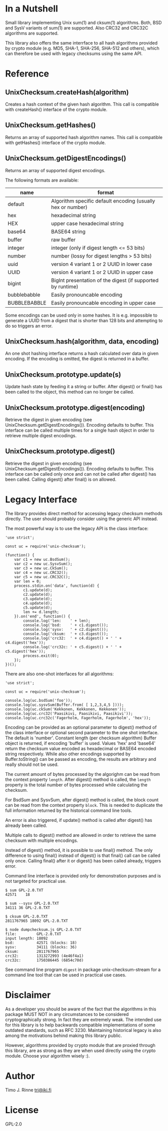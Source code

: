 In a Nutshell
=============

Small library implememting Unix sum(1) and cksum(1) algorithms. Both,
BSD and SysV variants of sum(1) are supported. Also CRC32 and CRC32C
algorithms are supported.

This library also offers the same interrface to all hash algorithms
provided by crypto module (e.g. MD5, SHA-1, SHA-256, SHA-512 and
others), which can therefore be used with legacy checksums using the
same API.


Reference
=========

UnixChecksum.createHash(algorithm)
----------------------------------

Creates a hash context of the given hash algorithm. This call is
compatible with createHash() interface of the crypto module.


UnixChecksum.getHashes()
------------------------

Returns an array of supported hash algorithm names. This call is
compatible with getHashes() interface of the crypto module.


UnixChecksum.getDigestEncodings()
---------------------------------

Returns an array of supported digest encodings.

The following formats are available:

| name | format |
| -- | -- |
| default | Algorithm specific default encoding (usually hex or number) |
| hex | hexadecimal string |
| HEX | upper case hexadecimal string |
| base64 | BASE64 string |
| buffer | raw buffer |
| integer | integer (only if digest length <= 53 bits) |
| number | number (lossy for digest lengths > 53 bits) |
| uuid | version 4 variant 1 or 2 UUID in lower case |
| UUID | version 4 variant 1 or 2 UUID in upper case |
| bigint | BigInt presentation of the digest (if supported by runtime) |
| bubblebabble | Easily pronouncable encoding |
| BUBBLEBABBLE | Easily pronouncable encoding in upper case |
Some encodings can be used only in some hashes. It is e.g. impossible
to generate a UUID from a digest that is shorter than 128 bits and
attempting to do so triggers an error.


UnixChecksum.hash(algorithm, data, encoding)
--------------------------------------------

An one shot hashing interface returns a hash calculated over data in
given encoding. If the encoding is omitted, the digest is returned in
a buffer.


UnixChecksum.prototype.update(s)
--------------------------------

Update hash state by feeding it a string or buffer. After digest() or
final() has been called to the object, this method can no longer be
called.


UnixChecksum.prototype.digest(encoding)
---------------------------------------

Retrieve the digest in given encoding (see
UnixChecksum.getDigestEncodings()). Encoding defaults to buffer. This
interface can be called multiple times for a single hash object in
order to retrieve multiple digest encodings.


UnixChecksum.prototype.digest()
-------------------------------

Retrieve the digest in given encoding (see
UnixChecksum.getDigestEncodings()). Encoding defaults to buffer. This
interface can be called only once and can not be called after digest()
has been called. Calling digest() after final() is on allowed.


Legacy Interface
================

The library provides direct method for accessing legacy checksum
methods directly. The user should probably consider using the generic
API instead.

The most powerful way is to use the legacy API is the class interface:

```
'use strict';

const uc = require('unix-checksum');

(function() {
	var c1 = new uc.BsdSum();
	var c2 = new uc.SysvSum();
	var c3 = new uc.CkSum();
	var c4 = new uc.CRC32();
	var c5 = new uc.CRC32C();
	var len = 0;
	process.stdin.on('data', function(d) {
		c1.update(d);
		c2.update(d);
		c3.update(d);
		c4.update(d);
		c5.update(d);
		len += d.length;
	}).on('end', function() {
		console.log('len:    ' + len);
		console.log('bsd:    ' + c1.digest());
		console.log('sysv:   ' + c2.digest());
		console.log('cksum:  ' + c3.digest());
		console.log('crc32:  ' + c4.digest() + ' ' + c4.digest('hex'));
		console.log('crc32c: ' + c5.digest() + ' ' + c5.digest('hex'));
		process.exit(0);
	});
})();
```

There are also one-shot interfaces for all algorithms:

```
'use strict';

const uc = require('unix-checksum');

console.log(uc.bsdSum('foo'));
console.log(uc.sysvSum(Buffer.from( [ 1,2,3,4,5 ])));
console.log(uc.ckSum('Kekkonen, Kekkonen, Kekkonen'));
console.log(uc.crc32('Paasikivi, Paasikivi, Paasikivi'));
console.log(uc.crc32c('Fagerholm, Fagerholm, Fagerholm', 'hex'));
```

Encoding can be provided as an optional parameter to digest() method of
the class interface or optional second parameter to the one shot
interface. The default is 'number'. Constant length (per checksum
algorithm) Buffer object is returned, if encoding 'buffer' is
used. Values 'hex' and 'base64' return the checksum value encoded as
hexadecimal or BASE64 encoded string respectively. While also other
encodings supported by Buffer.toString() can be passed as encoding,
the results are arbitrary and really should not be used.

The current amount of bytes processed by the algorighm can be read
from the context property `length`. After digest() method is called,
the `length` property is the total number of bytes processed while
calculating the checksum.

For BsdSum and SysvSum, after digest() method is called, the block
count can be read from the context property `block`. This is needed to
duplicate the full information returned by the historical command line
tools.

An error is also triggered, if update() method is called after
digest() has already been called.

Multiple calls to digest() method are allowed in order to retrieve the
same checksum with multiple encodings.

Instead of digest() method, it is possible to use final() method. The
only difference to using final() instead of digest() is that final()
call can be called only once. Calling final() after it or digest() has
been called already, triggers error.


Command line interface is provided only for demonstration purposes
and is not targeted for practical use.

```
$ sum GPL-2.0.TXT
42571    18

$ sum --sysv GPL-2.0.TXT
34111 36 GPL-2.0.TXT

$ cksum GPL-2.0.TXT
2811767965 18092 GPL-2.0.TXT

$ node dumpchecksum.js GPL-2.0.TXT
file:         GPL-2.0.TXT
input length: 18092
bsd:          42571 (blocks: 18)
sysv:         34111 (blocks: 36)
cksum:        2811767965
crc32:        1313272993 (4e46f4a1)
crc32c:       1750386445 (6854c70d)
```

See command line program `digest` in package unix-checksum-stream for
a command line tool that can be used in practical use cases.


Disclaimer
==========

As a developer you should be aware of the fact that the algorithms in
this package MUST NOT in any circumstances to be considered
cryptographically strong. In fact they are extremely weak. The
intended use for this library is to help backwards compatible
implementations of some outdated standards, such as RFC 3230.
Maintaining historical legacy is also among the motivations behind
making this library public.

However, algorithms provided by crypto module that are proxied through
this library, are as strong as they are when used directly using the
crypto module. Choose your algorithm wisely :).


Author
======

Timo J. Rinne <tri@iki.fi>


License
=======

GPL-2.0
